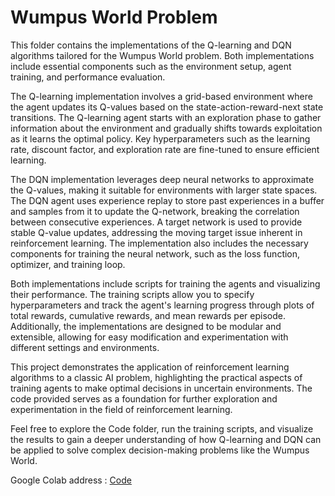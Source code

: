 # Wumpus World Problem
This folder contains the implementations of the Q-learning and DQN algorithms tailored for the Wumpus World problem. Both implementations include essential components such as the environment setup, agent training, and performance evaluation.

The Q-learning implementation involves a grid-based environment where the agent updates its Q-values based on the state-action-reward-next state transitions. The Q-learning agent starts with an exploration phase to gather information about the environment and gradually shifts towards exploitation as it learns the optimal policy. Key hyperparameters such as the learning rate, discount factor, and exploration rate are fine-tuned to ensure efficient learning.

The DQN implementation leverages deep neural networks to approximate the Q-values, making it suitable for environments with larger state spaces. The DQN agent uses experience replay to store past experiences in a buffer and samples from it to update the Q-network, breaking the correlation between consecutive experiences. A target network is used to provide stable Q-value updates, addressing the moving target issue inherent in reinforcement learning. The implementation also includes the necessary components for training the neural network, such as the loss function, optimizer, and training loop.

Both implementations include scripts for training the agents and visualizing their performance. The training scripts allow you to specify hyperparameters and track the agent's learning progress through plots of total rewards, cumulative rewards, and mean rewards per episode. Additionally, the implementations are designed to be modular and extensible, allowing for easy modification and experimentation with different settings and environments.

This project demonstrates the application of reinforcement learning algorithms to a classic AI problem, highlighting the practical aspects of training agents to make optimal decisions in uncertain environments. The code provided serves as a foundation for further exploration and experimentation in the field of reinforcement learning.

Feel free to explore the Code folder, run the training scripts, and visualize the results to gain a deeper understanding of how Q-learning and DQN can be applied to solve complex decision-making problems like the Wumpus World.


Google Colab address : [Code](https://colab.research.google.com/drive/1JLMGpxVqUsESdC5bmv61DCmySJ4HSUvi?usp=sharing)

